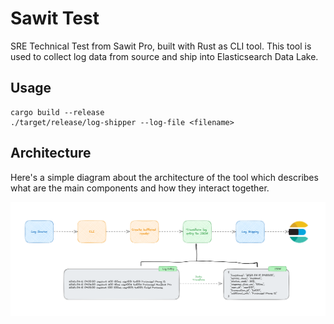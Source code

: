 # Sawit Test

SRE Technical Test from Sawit Pro, built with Rust as CLI tool. This tool is used to collect log data from source and ship into Elasticsearch Data Lake.

## Usage

```
cargo build --release
./target/release/log-shipper --log-file <filename>
```

## Architecture 

Here's a simple diagram about the architecture of the tool which describes what are the main components and how they interact together.

![components](./assets/images/diagram.png)

